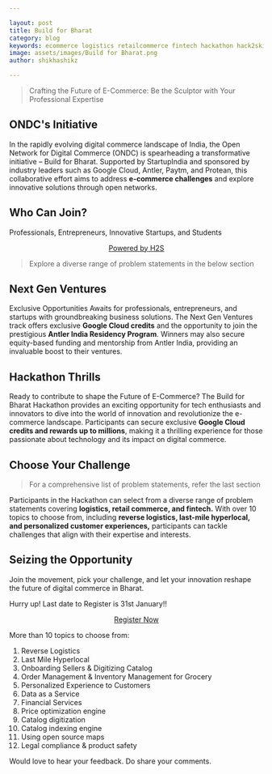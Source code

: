 ```yaml
---

layout: post
title: Build for Bharat
category: blog
keywords: ecommerce logistics retailcommerce fintech hackathon hack2skill reverse logistics hyperlocal inventorymanagement
image: assets/images/Build for Bharat.png
author: shikhashikz

---
```


> Crafting the Future of E-Commerce: Be the Sculptor with Your Professional Expertise

## ONDC's Initiative ##

In the rapidly evolving digital commerce landscape of India, the Open Network for Digital Commerce (ONDC) is spearheading a transformative initiative – Build for Bharat. Supported by StartupIndia and sponsored by industry leaders such as Google Cloud, Antler, Paytm, and Protean, this collaborative effort aims to address **e-commerce challenges** and explore innovative solutions through open networks.

## Who Can Join? ## 

Professionals, Entrepreneurs, Innovative Startups, and Students


<div style="text-align: center;">
<a href="https://hack2skill.com/hack/ondc-hackathon?utm_source=shikhashikz&utm_medium=shikhashikz" class="btn btn-dark text-white px-5 btn-lg">Powered by H2S</a>
</div>

> Explore a diverse range of problem statements in the below section

## Next Gen Ventures ##

Exclusive Opportunities Awaits for professionals, entrepreneurs, and startups with groundbreaking business solutions. The Next Gen Ventures track offers exclusive **Google Cloud credits** and the opportunity to join the prestigious **Antler India Residency Program**. Winners may also secure equity-based funding and mentorship from Antler India, providing an invaluable boost to their ventures.

## Hackathon Thrills ##

Ready to contribute to shape the Future of E-Commerce? The Build for Bharat Hackathon provides an exciting opportunity for tech enthusiasts and innovators to dive into the world of innovation and revolutionize the e-commerce landscape. Participants can secure exclusive **Google Cloud credits and rewards up to millions**, making it a thrilling experience for those passionate about technology and its impact on digital commerce.

## Choose Your Challenge ##

> For a comprehensive list of problem statements, refer the last section

Participants in the Hackathon can select from a diverse range of problem statements covering **logistics, retail commerce, and fintech.** With over 10 topics to choose from, including **reverse logistics, last-mile hyperlocal, and personalized customer experiences,** participants can tackle challenges that align with their expertise and interests.

## Seizing the Opportunity ##

Join the movement, pick your challenge, and let your innovation reshape the future of digital commerce in Bharat.

Hurry up! Last date to Register is 31st January!!

<div style="text-align: center;">
<a href="https://hack2skill.com/hack/ondc-hackathon/signup?utm_medium=shikhashikz&utm_source=shikhashikz" class="btn btn-dark text-white px-5 btn-lg">Register Now</a></div>


More than 10 topics to choose from:

1. Reverse Logistics
2. Last Mile Hyperlocal
3. Onboarding Sellers & Digitizing Catalog
4. Order Management & Inventory Management for Grocery
5. Personalized Experience to Customers
6. Data as a Service
7. Financial Services
8. Price optimization engine
9. Catalog digitization
10. Catalog indexing engine
11. Using open source maps
12. Legal compliance & product safety



Would love to hear your feedback. Do share your comments.
